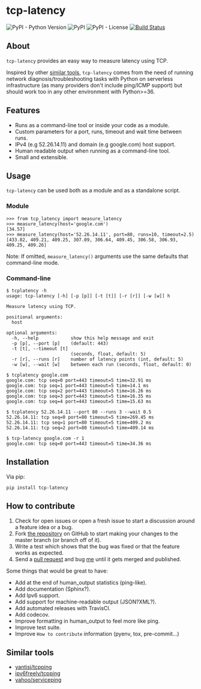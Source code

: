 # tcp-latency
![PyPI - Python Version](https://img.shields.io/pypi/pyversions/tcp-latency.svg)
![PyPI](https://img.shields.io/pypi/v/tcp-latency.svg)
![PyPI - License](https://img.shields.io/pypi/l/tcp-latency.svg)
[![Build Status](https://travis-ci.org/dgzlopes/tcp-latency.svg?branch=master)](https://travis-ci.org/dgzlopes/tcp-latency)
## About
`tcp-latency` provides an easy way to measure latency using TCP.

Inspired by other [similar tools](#similar-tools), `tcp-latency` comes from the need of running network diagnosis/troubleshooting tasks with Python on serverless infrastructure (as many providers don't include ping/ICMP support) but should work too in any other environment with Python>=36.
## Features
- Runs as a command-line tool or inside your code as a module.
- Custom parameters for a port, runs, timeout and wait time between runs.
- IPv4 (e.g 52.26.14.11) and domain (e.g google.com) host support.
- Human readable output when running as a command-line tool.
- Small and extensible.
## Usage
`tcp-latency` can be used both as a module and as a standalone script.

### Module
```
>>> from tcp_latency import measure_latency
>>> measure_latency(host='google.com')
[34.57]
>>> measure_latency(host='52.26.14.11', port=80, runs=10, timeout=2.5)
[433.82, 409.21, 409.25, 307.09, 306.64, 409.45, 306.58, 306.93, 409.25, 409.26]
```
Note: If omitted, `measure_latency()` arguments use the same defaults that command-line mode.
### Command-line
```
$ tcplatency -h
usage: tcp-latency [-h] [-p [p]] [-t [t]] [-r [r]] [-w [w]] h

Measure latency using TCP.

positional arguments:
  host

optional arguments:
  -h, --help            show this help message and exit
  -p [p], --port [p]    (default: 443)
  -t [t], --timeout [t]
                        (seconds, float, default: 5)
  -r [r], --runs [r]    number of latency points (int, default: 5)
  -w [w], --wait [w]    between each run (seconds, float, default: 0)
```
```
$ tcplatency google.com
google.com: tcp seq=0 port=443 timeout=5 time=32.91 ms
google.com: tcp seq=1 port=443 timeout=5 time=14.1 ms
google.com: tcp seq=2 port=443 timeout=5 time=16.26 ms
google.com: tcp seq=3 port=443 timeout=5 time=16.35 ms
google.com: tcp seq=4 port=443 timeout=5 time=15.63 ms

$ tcplatency 52.26.14.11 --port 80 --runs 3 --wait 0.5
52.26.14.11: tcp seq=0 port=80 timeout=5 time=269.45 ms
52.26.14.11: tcp seq=1 port=80 timeout=5 time=409.2 ms
52.26.14.11: tcp seq=2 port=80 timeout=5 time=409.14 ms

$ tcp-latency google.com -r 1
google.com: tcp seq=0 port=443 timeout=5 time=34.36 ms
```

## Installation
Via pip:
```
pip install tcp-latency
```
## How to contribute
1. Check for open issues or open a fresh issue to start a discussion around a feature idea or a bug.
2. Fork [the repository](https://github.com/dgzlopes/tcp-latency) on GitHub to start making your changes to the master branch (or branch off of it).
3. Write a test which shows that the bug was fixed or that the feature works as expected.
4. Send a [pull request](https://help.github.com/en/articles/creating-a-pull-request-from-a-fork) and bug [me](https://github.com/dgzlopes) until it gets merged and published.

Some things that would be great to have:
- Add at the end of human_output statistics (ping-like).
- Add documentation (Sphinx?).
- Add Ipv6 support.
- Add support for machine-readable output (JSON?XML?).
- Add automated releases with TravisCI.
- Add codecov.
- Improve formatting in human_output to feel more like ping.
- Improve test suite.
- Improve `How to contribute` information (pyenv, tox, pre-commit...)

## Similar tools
- [yantisj/tcpping](https://github.com/yantisj/tcpping)
- [ipv6freely/tcpping](https://github.com/ipv6freely/tcpping)
- [yahoo/serviceping](https://github.com/yantisj/tcpping)
